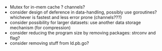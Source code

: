 - Mutex for in-mem cache ? channels?
- consider design of deference in data-handling, possibly use goroutines? whichever is fastest and less error prone (channels???)
- consider possibility for larger datasets: use another data storage mechanism (for compression)
- consider reducing the program size by removing packages: strconv and flag?
- consider removing stuff from ld.pb.go?